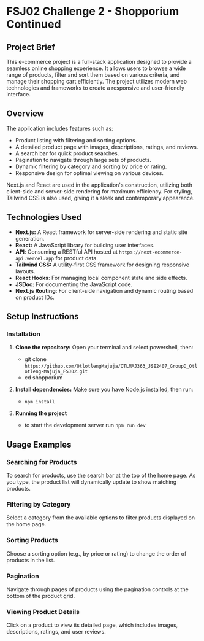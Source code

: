 # FSJ02 Challenge 2 - Shopporium Continued

## Project Brief

This e-commerce project is a full-stack application designed to provide a seamless online shopping experience. It allows users to browse a wide range of products, filter and sort them based on various criteria, and manage their shopping cart efficiently. The project utilizes modern web technologies and frameworks to create a responsive and user-friendly interface.

## Overview

The application includes features such as:

- Product listing with filtering and sorting options.
- A detailed product page with images, descriptions, ratings, and reviews.
- A search bar for quick product searches.
- Pagination to navigate through large sets of products.
- Dynamic filtering by category and sorting by price or rating.
- Responsive design for optimal viewing on various devices.

Next.js and React are used in the application's construction, utilizing both client-side and server-side rendering for maximum efficiency. For styling, Tailwind CSS is also used, giving it a sleek and contemporary appearance.

## Technologies Used

- **Next.js:** A React framework for server-side rendering and static site generation.
- **React:** A JavaScript library for building user interfaces.
- **API**: Consuming a RESTful API hosted at `https://next-ecommerce-api.vercel.app` for product data.
- **Tailwind CSS:** A utility-first CSS framework for designing responsive layouts.
- **React Hooks**: For managing local component state and side effects.
- **JSDoc:** For documenting the JavaScript code.
- **Next.js Routing**: For client-side navigation and dynamic routing based on product IDs.

## Setup Instructions

### Installation

1. **Clone the repository:** Open your terminal and select powershell, then:

   - git clone `https://github.com/OtlotlengMajuja/OTLMAJ363_JSE2407_GroupD_Otlotleng-Majuja_FSJ02.git`
   - cd shopporium

2. **Install dependencies:** Make sure you have Node.js installed, then run:

   - `npm install`

3. **Running the project**
   - to start the development server run `npm run dev`

## Usage Examples

### Searching for Products

To search for products, use the search bar at the top of the home page. As you type, the product list will dynamically update to show matching products.

### Filtering by Category

Select a category from the available options to filter products displayed on the home page.

### Sorting Products

Choose a sorting option (e.g., by price or rating) to change the order of products in the list.

### Pagination

Navigate through pages of products using the pagination controls at the bottom of the product grid.

### Viewing Product Details

Click on a product to view its detailed page, which includes images, descriptions, ratings, and user reviews.
